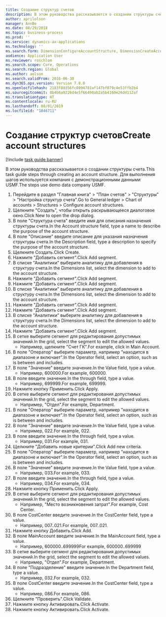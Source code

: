 ```yaml
---
title: Создание структур счетов
description: В этом руководства рассказывается о создании структуры счета.
author: aprilolson
manager: AnnBe
ms.date: 08/29/2018
ms.topic: business-process
ms.prod: ''
ms.service: dynamics-ax-applications
ms.technology: ''
ms.search.form: DimensionConfigureAccountStructure, DimensionCreateAccountStructure, DimensionHierarchyAddLevel, DimensionHierarchyConstraintActivate
audience: Application User
ms.reviewer: roschlom
ms.search.scope: Core, Operations
ms.search.region: Global
ms.author: aolson
ms.search.validFrom: 2016-06-30
ms.dyn365.ops.version: Version 7.0.0
ms.openlocfilehash: 2183f88356fc8094781af147bf079c4e53ffb2b4
ms.sourcegitcommit: 8b4b6a9226d4e5f66498ab2a5b4160e26dd112af
ms.translationtype: HT
ms.contentlocale: ru-RU
ms.lasthandoff: 08/01/2019
ms.locfileid: "1846711"
---
```

# <a name="create-account-structures"></a><span data-ttu-id="d461d-103">Создание структур счетов</span><span class="sxs-lookup"><span data-stu-id="d461d-103">Create account structures</span></span>

[!include [task guide banner](../../includes/task-guide-banner.md)]

<span data-ttu-id="d461d-104">В этом руководства рассказывается о создании структуры счета.</span><span class="sxs-lookup"><span data-stu-id="d461d-104">This task guide steps through creating an account structure.</span></span> <span data-ttu-id="d461d-105">Для выполнения шагов используется компания с демонстрационными данными USMF.</span><span class="sxs-lookup"><span data-stu-id="d461d-105">The steps use demo data company USMF.</span></span>

1. <span data-ttu-id="d461d-106">Перейдите в раздел "Главная книга" > "План счетов" > "Структуры" > "Настройка структур счета".</span><span class="sxs-lookup"><span data-stu-id="d461d-106">Go to General ledger > Chart of accounts > Structures > Configure account structures.</span></span>
2. <span data-ttu-id="d461d-107">Щелкните "Создать", чтобы открыть раскрывающееся диалоговое окно.</span><span class="sxs-lookup"><span data-stu-id="d461d-107">Click New to open the drop dialog.</span></span>
3. <span data-ttu-id="d461d-108">В поле "Структура счета" введите имя для описания назначения структуры счета.</span><span class="sxs-lookup"><span data-stu-id="d461d-108">In the Account structure field, type a name to describe the purpose of the account structure.</span></span>
4. <span data-ttu-id="d461d-109">В поле "Описание" введите описание для указания назначения структуры счета.</span><span class="sxs-lookup"><span data-stu-id="d461d-109">In the Description field, type a description to specify the purpose of the account structure.</span></span>
5. <span data-ttu-id="d461d-110">Щелкните Создать.</span><span class="sxs-lookup"><span data-stu-id="d461d-110">Click Create.</span></span>
6. <span data-ttu-id="d461d-111">Нажмите "Добавить сегмент".</span><span class="sxs-lookup"><span data-stu-id="d461d-111">Click Add segment.</span></span>
7. <span data-ttu-id="d461d-112">В списке "Аналитики" выберите аналитику для добавления в структуру счета.</span><span class="sxs-lookup"><span data-stu-id="d461d-112">In the Dimensions list, select the dimension to add to the account structure.</span></span>
8. <span data-ttu-id="d461d-113">Нажмите "Добавить сегмент".</span><span class="sxs-lookup"><span data-stu-id="d461d-113">Click Add segment.</span></span>
9. <span data-ttu-id="d461d-114">Нажмите "Добавить сегмент".</span><span class="sxs-lookup"><span data-stu-id="d461d-114">Click Add segment.</span></span>
10. <span data-ttu-id="d461d-115">В списке "Аналитики" выберите аналитику для добавления в структуру счета.</span><span class="sxs-lookup"><span data-stu-id="d461d-115">In the Dimensions list, select the dimension to add to the account structure.</span></span>
11. <span data-ttu-id="d461d-116">Нажмите "Добавить сегмент".</span><span class="sxs-lookup"><span data-stu-id="d461d-116">Click Add segment.</span></span>
12. <span data-ttu-id="d461d-117">Нажмите "Добавить сегмент".</span><span class="sxs-lookup"><span data-stu-id="d461d-117">Click Add segment.</span></span>
13. <span data-ttu-id="d461d-118">В списке "Аналитики" выберите аналитику для добавления в структуру счета.</span><span class="sxs-lookup"><span data-stu-id="d461d-118">In the Dimensions list, select the dimension to add to the account structure.</span></span>
14. <span data-ttu-id="d461d-119">Нажмите "Добавить сегмент".</span><span class="sxs-lookup"><span data-stu-id="d461d-119">Click Add segment.</span></span>
15. <span data-ttu-id="d461d-120">В сетке выберите сегмент для редактирования допустимых значений.</span><span class="sxs-lookup"><span data-stu-id="d461d-120">In the grid, select the segment to edit the allowed values.</span></span>
    * <span data-ttu-id="d461d-121">Например, щелкните "Счет ГК".</span><span class="sxs-lookup"><span data-stu-id="d461d-121">For example, click in Main Account.</span></span>  
16. <span data-ttu-id="d461d-122">В поле "Оператор" выберите параметр, например "находится в диапазоне и включает".</span><span class="sxs-lookup"><span data-stu-id="d461d-122">In the Operator field, select an option, such as is between and includes.</span></span>
17. <span data-ttu-id="d461d-123">В поле "Значение" введите значение.</span><span class="sxs-lookup"><span data-stu-id="d461d-123">In the Value field, type a value.</span></span>
    * <span data-ttu-id="d461d-124">Например, 600000.</span><span class="sxs-lookup"><span data-stu-id="d461d-124">For example, 600000.</span></span>  
18. <span data-ttu-id="d461d-125">В поле введите значение.</span><span class="sxs-lookup"><span data-stu-id="d461d-125">In the through field, type a value.</span></span>
    * <span data-ttu-id="d461d-126">Например, 699999.</span><span class="sxs-lookup"><span data-stu-id="d461d-126">For example, 699999.</span></span>  
19. <span data-ttu-id="d461d-127">Нажмите кнопку Применить.</span><span class="sxs-lookup"><span data-stu-id="d461d-127">Click Apply.</span></span>
20. <span data-ttu-id="d461d-128">В сетке выберите сегмент для редактирования допустимых значений.</span><span class="sxs-lookup"><span data-stu-id="d461d-128">In the grid, select the segment to edit the allowed values.</span></span>
    * <span data-ttu-id="d461d-129">Например, "Отдел".</span><span class="sxs-lookup"><span data-stu-id="d461d-129">For example, Department.</span></span>  
21. <span data-ttu-id="d461d-130">В поле "Оператор" выберите параметр, например "находится в диапазоне и включает".</span><span class="sxs-lookup"><span data-stu-id="d461d-130">In the Operator field, select an option, such as is between and includes.</span></span>
22. <span data-ttu-id="d461d-131">В поле "Значение" введите значение.</span><span class="sxs-lookup"><span data-stu-id="d461d-131">In the Value field, type a value.</span></span>
    * <span data-ttu-id="d461d-132">Например, 022.</span><span class="sxs-lookup"><span data-stu-id="d461d-132">For example, 022.</span></span>  
23. <span data-ttu-id="d461d-133">В поле введите значение.</span><span class="sxs-lookup"><span data-stu-id="d461d-133">In the through field, type a value.</span></span>
    * <span data-ttu-id="d461d-134">Например, 031.</span><span class="sxs-lookup"><span data-stu-id="d461d-134">For example, 031.</span></span>  
24. <span data-ttu-id="d461d-135">Щелкните "Добавить новые критерии".</span><span class="sxs-lookup"><span data-stu-id="d461d-135">Click Add new criteria.</span></span>
25. <span data-ttu-id="d461d-136">В поле "Оператор" выберите параметр, например "находится в диапазоне и включает".</span><span class="sxs-lookup"><span data-stu-id="d461d-136">In the Operator field, select an option, such as is between and includes.</span></span>
26. <span data-ttu-id="d461d-137">В поле "Значение" введите значение.</span><span class="sxs-lookup"><span data-stu-id="d461d-137">In the Value field, type a value.</span></span>
    * <span data-ttu-id="d461d-138">Например, 033.</span><span class="sxs-lookup"><span data-stu-id="d461d-138">For example, 033.</span></span>  
27. <span data-ttu-id="d461d-139">В поле введите значение.</span><span class="sxs-lookup"><span data-stu-id="d461d-139">In the through field, type a value.</span></span>
    * <span data-ttu-id="d461d-140">Например, 034.</span><span class="sxs-lookup"><span data-stu-id="d461d-140">For example, 034.</span></span>  
28. <span data-ttu-id="d461d-141">Нажмите кнопку Применить.</span><span class="sxs-lookup"><span data-stu-id="d461d-141">Click Apply.</span></span>
29. <span data-ttu-id="d461d-142">В сетке выберите сегмент для редактирования допустимых значений.</span><span class="sxs-lookup"><span data-stu-id="d461d-142">In the grid, select the segment to edit the allowed values.</span></span>
    * <span data-ttu-id="d461d-143">Например, "Место возникновения затрат".</span><span class="sxs-lookup"><span data-stu-id="d461d-143">For example, Cost Center.</span></span>  
30. <span data-ttu-id="d461d-144">В поле CostCenter введите значение.</span><span class="sxs-lookup"><span data-stu-id="d461d-144">In the CostCenter field, type a value.</span></span>
    * <span data-ttu-id="d461d-145">Например, 007..021.</span><span class="sxs-lookup"><span data-stu-id="d461d-145">For example, 007..021.</span></span>  
31. <span data-ttu-id="d461d-146">Нажмите кнопку Добавить.</span><span class="sxs-lookup"><span data-stu-id="d461d-146">Click Add.</span></span>
32. <span data-ttu-id="d461d-147">В поле MainAccount введите значение.</span><span class="sxs-lookup"><span data-stu-id="d461d-147">In the MainAccount field, type a value.</span></span>
    * <span data-ttu-id="d461d-148">Например, 600000..699999</span><span class="sxs-lookup"><span data-stu-id="d461d-148">For example, 600000..699999</span></span>  
33. <span data-ttu-id="d461d-149">В сетке выберите сегмент для редактирования допустимых значений.</span><span class="sxs-lookup"><span data-stu-id="d461d-149">In the grid, select the segment to edit the allowed values.</span></span>
    * <span data-ttu-id="d461d-150">Например, "Отдел".</span><span class="sxs-lookup"><span data-stu-id="d461d-150">For example, Department.</span></span>  
34. <span data-ttu-id="d461d-151">В поле "Подразделение" введите значение.</span><span class="sxs-lookup"><span data-stu-id="d461d-151">In the Department field, type a value.</span></span>
    * <span data-ttu-id="d461d-152">Например, 032.</span><span class="sxs-lookup"><span data-stu-id="d461d-152">For example, 032.</span></span>  
35. <span data-ttu-id="d461d-153">В поле CostCenter введите значение.</span><span class="sxs-lookup"><span data-stu-id="d461d-153">In the CostCenter field, type a value.</span></span>
    * <span data-ttu-id="d461d-154">Например, 086.</span><span class="sxs-lookup"><span data-stu-id="d461d-154">For example, 086.</span></span>  
36. <span data-ttu-id="d461d-155">Щелкните "Проверить".</span><span class="sxs-lookup"><span data-stu-id="d461d-155">Click Validate.</span></span>
37. <span data-ttu-id="d461d-156">Нажмите кнопку Активировать.</span><span class="sxs-lookup"><span data-stu-id="d461d-156">Click Activate.</span></span>
38. <span data-ttu-id="d461d-157">Нажмите кнопку Активировать.</span><span class="sxs-lookup"><span data-stu-id="d461d-157">Click Activate.</span></span>

